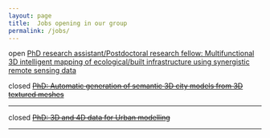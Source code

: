 ```yaml
---
layout: page
title:  Jobs opening in our group
permalink: /jobs/
---
```



<span class="label label-danger">open</span>
[PhD research assistant/Postdoctoral research fellow: Multifunctional 3D intelligent mapping of ecological/built infrastructure using synergistic remote sensing data](/jobs/phdrs2017/Letterhead_LSGI_int.pdf)


<span class="label label-danger">closed</span>
<del>
[PhD: Automatic generation of semantic 3D city models from 3D textured meshes](/jobs/pht2017/)
</del>

- - - 

<span class="label label-danger">closed</span> 
<del>[PhD: 3D and 4D data for Urban modelling](/jobs/phdd2016/)</del> 


- - -
<!-- 
<span class="label label-danger">closed</span> 
<del>[Postdoc: 3D space subdivision for indoor navigation](/jobs/postdoc201503/)</del>  -->

